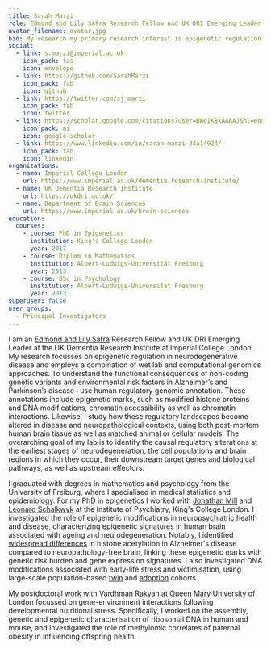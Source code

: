 ```yaml
---
title: Sarah Marzi
role: Edmond and Lily Safra Research Fellow and UK DRI Emerging Leader
avatar_filename: avatar.jpg
bio: My research my primary research interest is epigenetic regulation in neurodegenerative diseases.
social:
  - link: s.marzi@imperial.ac.uk
    icon_pack: fas
    icon: envelope
  - link: https://github.com/SarahMarzi
    icon_pack: fab
    icon: github
  - link: https://twitter.com/sj_marzi
    icon_pack: fab
    icon: twitter
  - link: https://scholar.google.com/citations?user=BWeIK8kAAAAJ&hl=en&oi=ao
    icon_pack: ai
    icon: google-scholar
  - link: https://www.linkedin.com/in/sarah-marzi-24a14924/
    icon_pack: fab
    icon: linkedin
organizations:
  - name: Imperial College London
    url: https://www.imperial.ac.uk/dementia-research-institute/
  - name: UK Dementia Research Institute
    url: https://ukdri.ac.uk/
  - name: Department of Brain Sciences
    url: https://www.imperial.ac.uk/brain-sciences
education:
  courses:
    - course: PhD in Epigenetics
      institution: King's College London
      year: 2017
    - course: Diplom in Mathematics
      institution: Albert-Ludwigs-Universität Freiburg
      year: 2013
    - course: BSc in Psychology
      institution: Albert-Ludwigs-Universität Freiburg
      year: 2013
superuser: false
user_groups:
  - Principal Investigators
---
```

I am an <a href="https://www.edmondjsafra.org/">Edmond and Lily Safra</a> Research Fellow and UK DRI Emerging Leader at the UK Dementia Research Institute at Imperial College London. My research focusses on epigenetic regulation in neurodegenerative disease and employs a combination of wet lab and computational genomics approaches. To understand the functional consequences of non-coding genetic variants and environmental risk factors in Alzheimer’s and Parkinson’s disease I use human regulatory genomic annotation. These annotations include epigenetic marks, such as modified histone proteins and DNA modifications, chromatin accessibility as well as chromatin interactions. Likewise, I study how these regulatory landscapes become altered in disease and neuropathological contexts, using both post-mortem human brain tissue as well as matched animal or cellular models. The overarching goal of my lab is to identify the causal regulatory alterations at the earliest stages of neurodegeneration, the cell populations and brain regions in which they occur, their downstream target genes and biological pathways, as well as upstream effectors.

I graduated with degrees in mathematics and psychology from the University of Freiburg, where I specialised in medical statistics and epidemiology. For my PhD in epigenetics I worked with <a href="https://www.epigenomicslab.com/">Jonathan Mill</a> and <a href="https://www.essex.ac.uk/people/schal18107/leonard-schalkwyk">Leonard Schalkwyk</a> at the Institute of Psychiatry, King's College London. I investigated the role of epigenetic modifications in neuropsychiatric health and disease, characterizing epigenetic signatures in human brain associated with ageing and neurodegeneration. Notably, I identified <a href="https://www.nature.com/articles/s41593-018-0253-7">widespread differences</a> in histone acetylation in Alzheimer's disease compared to neuropathology-free brain, linking these epigenetic marks with genetic risk burden and gene expression signatures. I also investigated DNA modifications associated with early-life stress and victimisation, using large-scale population-based <a href="https://doi.org/10.1176/appi.ajp.2017.17060693">twin</a> and <a href="https://www.nature.com/articles/tp201695">adoption</a> cohorts.

My postdoctoral work with <a href="https://www.rakyanlab.com">Vardhman Rakyan</a> at Queen Mary University of London focussed on gene-environment interactions following developmental nutritional stress. Specifically, I worked on the assembly, genetic and epigenetic characterisation of ribosomal DNA in human and mouse, and investigated the role of methylomic correlates of paternal obesity in influencing offspring health.
